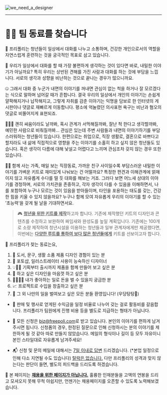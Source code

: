 ![we_need_a_designer](/images/blog/we_need_a_designer.svg)

---------------------------------------

🐱‍💻 팀 동료를 찾습니다
=====================


🌈 프리폴리는 청년들이 일상에서 대화를 나누고 소통하며, 건강한 개인으로서의 역할을 자연스럽게 훈련하는 것을 궁극적인 목표로 삼고 있습니다.

🤔 우리가 일상에서 대화를 할 때 가장 불편하게 생각하는 것이 있다면 바로, 내밀한 이야기가 아닐까요? 특히 우리는 상반된 견해를 가진 사람과 대화를 하는 것에 부담을 느낍니다. 서로의 생각과 성향을 비난하는 것으로 끝나는 경우가 많으니까요. 

🤐 그래서 대화 중 누군가 내면의 이야기를 꺼내면 관심이 없는 척을 하거나 잘 모르겠다는 식으로 말하며 넘어갈 때가 흔합니다. 결국 우리의 일상에서 개인의 이야기는 손쉽게 얄팍해지거나 납작해지고, 그렇게 자취를 감춘 이야기는 익명을 담보로 한 인터넷의 게시판이나 댓글로 재빠르게 이동합니다. 평소에 억눌렸던 의사표현 욕구는 비난과 혐오의 댓글로 비뚤어지게 표현되죠.

🙈🙉🙊 괜히 싸움이라도 날까봐, 혹시 관계가 서먹해질까봐, 잘난 척 한다고 생각할까봐, 예민한 사람으로 비춰질까봐... 관심은 있는데 주변 사람들과 내면의 이야기하기를 부담스러워하는 청년들이 있습니다. 한편으로는 취업으로, 직장 생활로, 결혼으로 바쁘다고 할지라도 내 삶에 직접적으로 영향을 주는 이야기를 소홀히 하고 싶지 않은 청년들도 있습니다. 혹은 생각이 다름에 대해 낯설고 어렵다고 느끼며 관심조차 갖지 않는 경우 또한 있습니다. 

🐱‍🏍 함께 사는 가족, 매일 보는 직장동료, 가까운 친구 사이일수록 부담스러운 내밀한 이야기를 가벼운 키트로 재미있게 나눠보는 건 어떨까요? 특정한 편견과 이해관계에 얽매이지 않고 자유롭게 수다를 떨 듯 대화를 해보는 거죠. 그러다 보면 어느새 상대의 이야기를 경청하며, 서로의 가치관을 존중하고, 각자 생각이 다를 수 있음을 이해하면서, 나를 포함하여 누구나 모르는 것이 있음을 받아들이며, 타인을 포용하는 태도를 갖는, 건강한 힘을 키울 수 있지 않을까요? 누구나 함께 모여 자유롭게 우리의 이야기를 할 수 있는 ’초능력‘을 갖게 될 날을 기대하면서요.

> 🎮 <u>**청년을 위한 키트를 제작**</u>하고자 합니다. 기존에 제작했던 키트의 디자인과 콘텐츠를 수정하고 보완하여 짜임새와 완성도를 높일 계획입니다. 기존에는 100개로 소량 제작하여 청년시설을 이용하는 청년들과 일부 관계자에게만 제공했다면, 이번에는 <u>**다양한 루트를 통하여 보다 많은 청년들에게**</u> 키트를 선보이고자 합니다. 

📍 프리폴리가 찾는 동료는요, 
1. 📝 도서, 문구, 생활 소품 제품 디자인 경험이 있는 분
2. 💃 포토샵, 일러스트레이터 사용이 능숙하신 디자이너
3. 💡🧱🎲 기획부터 출시까지 제품을 함께 만들어 보고 싶은 분
4. 🎨 하고 싶은 디자인을 마음껏 하고 싶은 분
5. 🤹‍♀️🤹‍♂️ 내가 좋아하는 일로 돈을 벌 수 있을지 궁금한 분
6. 📈 프로젝트로 수입을 창출하고 싶은 분
7. 👀 그 외 나만의 일을 벌여보고 싶은 모든 분들 환영입니다! (우당탕탕🔨)


- 💸 판매 및 행사로 얻게된 수익금을 일정 비율로 나누어 갖는 걸로 활동비를 갈음합니다. 프리폴리가 팀원에게 진행 비용 등을 별도로 지급하는 형태가 아닙니다.

- 📧 모든 신청은 [biz@freepoli.com](mailto:biz@freepoli.com)로 받고 있습니다. 본인의 이야기를 편하게 남겨주시면 됩니다. 신청폼의 경우, 한정된 질문으로 인해 신청하시는 분의 이야기를 제한하게 될 것 같아 따로 만들지 않았습니다. 메일의 형식이나 길이 등 모두 자유이니 본인 스타일대로 자유롭게 남겨주세요!

- 📬 신청 및 문의 메일에 대해서는 <u>7일 이내로 답변</u> 드리겠습니다. (*본업 일정으로 인해 다소 지연될 수도 있습니다) <u>탈락은 없습니다.</u> 다만 프리폴리의 성격과 맞지 않는다는 판단이 들면, 별도의 피드백을 드리도록 하겠습니다.

📣 본 페이지는 <u>**채용을 위한 페이지가 아닙니다.**</u> 훌륭한 인재분들을 고액의 연봉을 드리고 모셔오지 못해 무척 아쉽지만, 언젠가는 채용페이지를 오픈할 수 있도록 노력해보겠습니다.

   